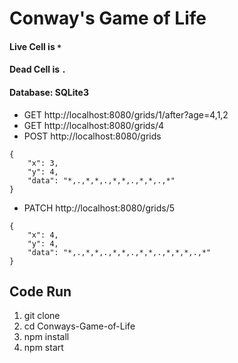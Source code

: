 # Conway's Game of Life

#### Live Cell is `*`
#### Dead Cell is `.`
#### Database: SQLite3

* GET http://localhost:8080/grids/1/after?age=4,1,2
* GET http://localhost:8080/grids/4
* POST http://localhost:8080/grids
```
{
	"x": 3,
	"y": 4,
	"data": "*,.,*,*,.,*,*,.,*,*,.,*"
}
```
* PATCH http://localhost:8080/grids/5
```
{
	"x": 4,
	"y": 4,
	"data": "*,.,*,*,.,*,*,.,*,*,.,*,*,*,.,*"
}
```

## Code Run
1. git clone
2. cd Conways-Game-of-Life
3. npm install
4. npm start